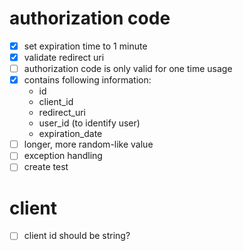 # authorization code
- [x] set expiration time to 1 minute
- [x] validate redirect uri
- [ ] authorization code is only valid for one time usage
- [x] contains following information:
  - id 
  - client_id
  - redirect_uri
  - user_id (to identify user)
  - expiration_date
- [ ] longer, more random-like value
- [ ] exception handling
- [ ] create test

# client
- [ ] client id should be string?
